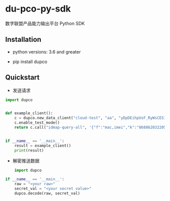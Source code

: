 # du-pco-py-sdk
数字联盟产品能力输出平台 Python SDK

## Installation

- python versions: 3.6 and greater

- pip install dupco


## Quickstart
- 发送请求
```python
import dupco


def example_client():
    c = dupco.new_data_client("cloud-test", "aa", "yDpDEihpUsF_RyWsCES1H")
    c.enable_test_mode()
    return c.call("idmap-query-all", '{"f":"mac,imei","k":"868862032205613","m":"0"}')


if __name__ == '__main__':
    result = example_client()
    print(result)
```

- 解密推送数据

```python
	import dupco

if __name__ == '__main__':
    raw = "<your raw>"
    secret_val = "<your secret value>"
    dupco.decode(raw, secret_val)
```